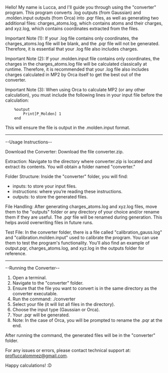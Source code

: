 Hello! My name is Lucca, and I'll guide you through using the "converter" program. This program converts .log outputs (from Gaussian) and .molden.input outputs (from Orca) into .pqr files, as well as generating two additional files: charges_atoms.log, which contains atoms and their charges, and xyz.log, which contains coordinates extracted from the files.

Important Note (1): If your .log file contains only coordinates, the charges_atoms.log file will be blank, and the .pqr file will not be generated. Therefore, it is essential that your .log file also includes charges.

Important Note (2): If your .molden.input file contains only coordinates, the charges in the charges_atoms.log file will be calculated classically at runtime. Therefore, it is recommended that your .log file also includes charges calculated in MP2 by Orca itself to get the best out of the converter.

Important Note (3): When using Orca to calculate MP2 (or any other calculation), you must include the following lines in your input file before the calculation:

```
    %output
        Print[P_Molden] 1
    end
```

This will ensure the file is output in the .molden.input format.

---

--Usage Instructions--

Download the Converter:
   Download the file converter.zip.

Extraction:
   Navigate to the directory where converter.zip is located and extract its contents. You will obtain a folder named "converter."

Folder Structure:
   Inside the "converter" folder, you will find:
   - inputs: to store your input files.
   - instructions: where you’re reading these instructions.
   - outputs: to store the generated files.

File Handling:
   After generating charges_atoms.log and xyz.log files, move them to the "outputs" folder or any directory of your choice and/or rename them if they are useful. The .pqr file will be renamed during generation. This helps avoid overwriting files in future runs.

Test File:
   In the converter folder, there is a file called "calibration_gauss.log" and "calibration.molden.input" used to calibrate the program. You can use them to test the program's functionality. You'll also find an example of output.pqr, charges_atoms.log, and xyz.log in the outputs folder for reference.

---

--Running the Converter--

1. Open a terminal.
2. Navigate to the "converter" folder.
3. Ensure that the file you want to convert is in the same directory as the converter executable.
4. Run the command: ./converter
5. Select your file (it will list all files in the directory).
6. Choose the input type (Gaussian or Orca).
7. Your .pqr will be generated.
8. Note: In the case of Orca, you will be prompted to rename the .pqr at the end.

After running the command, the generated files will be in the "converter" folder.

For any issues or errors, please contact technical support at: profluccalommez@gmail.com.

Happy calculations! :D

